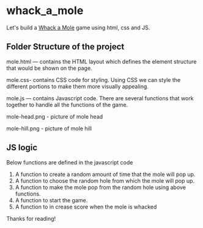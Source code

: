 # whack_a_mole

Let's build a [Whack a Mole](https://qiaoooo.github.io/whack_a_mole/) game using html, css and JS.

## Folder Structure of the project

mole.html — contains the HTML layout which defines the element structure that would be shown on the page.

mole.css- contains CSS code for styling. Using CSS we can style the different portions to make them more visually appealing.

mole.js — contains Javascript code. There are several functions that work together to handle all the functions of the game.

mole-head.png - picture of mole head

mole-hill.png - picture of mole hill

## JS logic

Below functions are defined in the javascript code

1. A function to create a random amount of time that the mole will pop up.
2. A function to choose the random hole from which the mole will pop up.
3. A function to make the mole pop from the random hole using above functions.
4. A function to start the game.
5. A function to in crease score when the mole is whacked

Thanks for reading!
